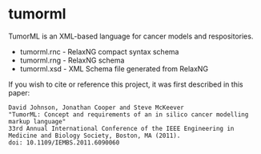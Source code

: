 tumorml
=======

TumorML is an XML-based language for cancer models and respositories.

* tumorml.rnc - RelaxNG compact syntax schema
* tumorml.rng - RelaxNG schema
* tumorml.xsd - XML Schema file generated from RelaxNG

If you wish to cite or reference this project, it was first described in this paper:
```
David Johnson, Jonathan Cooper and Steve McKeever
"TumorML: Concept and requirements of an in silico cancer modelling markup language"
33rd Annual International Conference of the IEEE Engineering in Medicine and Biology Society, Boston, MA (2011).
doi: 10.1109/IEMBS.2011.6090060
```

